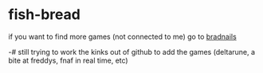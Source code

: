 # fish-bread

if you want to find more games (not connected to me) go to [bradnails](https://github.com/Project-Bradnails/Bradnails)

-# still trying to work the kinks out of github to add the games (deltarune, a bite at freddys, fnaf in real time, etc)
